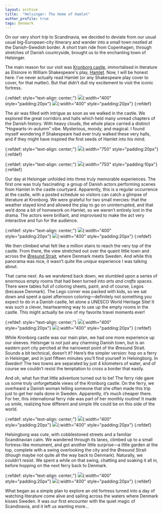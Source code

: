 ```yaml
---
layout: archive
title:  "Helsingør: The Home of Hamlet"
author_profile: true
tags: Denmark
---
```


On our very short trip to Scandinavia, we decided to deviate from our usual usual big-European-city itinerary and wander into a small town nestled at the Danish–Swedish border. A short train ride from Copenhagen, through stretches of Danish countryside, brought us to the enchanting town of Helsingør. 

The main reason for our visit was [Kronborg castle](https://kronborg.dk/en), immortalised in literature as Elsinore in William Shakespeare's play, [Hamlet](https://en.wikipedia.org/wiki/Hamlet). Now, I will be honest here. I’ve never actually read Hamlet (or any Shakespeare play cover to cover, for that matter). But that didn’t dull my excitement to visit the iconic fortress.  

{:refdef: style="text-align: center;"}
![](/images/Helsingor1.jpg){:width="400" style="padding:20px"}
![](/images/Helsingor2.jpg){:width="400" style="padding:20px"}
{:refdef}

The air was filled with intrigue as soon as we walked in the castle. We explored the great corridors and halls which held many unread chapters of the Danish history. With heavy clouds, the whole place carried a distinct “Hogwarts-in-autumn” vibe. Mysterious, moody, and magical. I found myself wondering if Shakespeare had ever truly walked these very halls, and if they might have inspired the first seeds of Hamlet into his mind. 

{:refdef: style="text-align: center;"}
![](/images/Helsingor3.jpg){:width="750" style="padding:20px"}
{:refdef}

{:refdef: style="text-align: center;"}
![](/images/Helsingor4.jpg){:width="750" style="padding:10px"}
{:refdef}

Our day at Helsingør unfolded into three truly memorable experiences. The first one was truly fascinating: a group of Danish actors performing scenes from Hamlet in the castle courtyard. Apparently, this is a regular occurrence at the castle, with a posted schedule so visitors can catch a glimpse of literature at Kronborg. We were grateful for two small mercies: that the weather stayed kind and allowed the play to go on uninterrupted, and that we’d done a bit of homework on Hamlet, so we weren’t entirely lost in the drama. The actors were brilliant, and improvised to make the act very interactive and fun for the audience. 

{:refdef: style="text-align: center;"}
![](/images/Helsingor8.jpg){:width="400" style="padding:20px"}
![](/images/Helsingor9.jpg){:width="400" style="padding:20px"}
{:refdef}

We then climbed what felt like a million stairs to reach the very top of the castle. From there, the view stretched out over the quaint little town and across the [Øresund Strait](https://en.wikipedia.org/wiki/%C3%98resund), where Denmark meets Sweden. And while this panorama was nice, it wasn’t quite the *unique* experience I was talking about.

That came next. As we wandered back down, we stumbled upon a series of enormous empty rooms that had been turned into *arts and crafts* spaces. There were tables full of coloring sheets, paint, and of course, Legos (because Denmark). The Lego corner was packed with kids, so we sat down and spent a quiet afternoon coloring—definitely not something you expect to do in a Danish castle, let alone a UNESCO World Heritage Site! It was such a clever, heartwarming way to use up the empty rooms in the castle. This might actually be one of my favorite travel moments ever!

{:refdef: style="text-align: center;"}
![](/images/Helsingor10.jpg){:width="400" style="padding:20px"}
![](/images/Helsingor11.jpg){:width="400" style="padding:20px"}
{:refdef}

While Kronborg castle was our main plan, we had one more experience up our sleeves. Helsingør is not just any charming Danish town, but is an eastern port city perched at the narrowest point of the Øresund Strait. Sounds a bit technical, doesn’t it? Here’s the simpler version: hop on a ferry in Helsingør, and in just fifteen minutes you’ll find yourself in Helsingborg. In *Sweden*! The two towns are separated by just 4 kilometers of water, and of course we couldn’t resist the temptation to cross a border that easily.


And oh, what fun that little adventure turned out to be! The ferry ride gave us some truly unforgettable views of the Kronborg castle. On the ferry, we overheard a Danish woman telling someone that she often made this trip just to get her nails done in Sweden. Apparently, it’s much cheaper there. For her, this international ferry ride was part of her monthly routine! It made us smile, realizing how different and simple life could be on this side of the world. 

{:refdef: style="text-align: center;"}
![](/images/Helsingor12.jpg){:width="400" style="padding:20px"}
![](/images/Helsingor7.jpg){:width="400" style="padding:20px"}
{:refdef}

Helsingborg was cute, with cobblestoned streets and a familiar Scandinavian calm. We wandered through its lanes, climbed up to a small fortress-like monument, and got another little surprise—a little garden at the top, complete with a swing overlooking the city and the Øresund Strait (though maybe not quite all the way back to Denmark). Naturally, we couldn’t resist. We spent a while on that swing, chatting and soaking it all in, before hopping on the next ferry back to Denmark.

{:refdef: style="text-align: center;"}
![](/images/Helsingor5.jpg){:width="400" style="padding:20px"}
![](/images/Helsingor6.jpg){:width="400" style="padding:20px"}
{:refdef}

What began as a simple plan to explore an old fortress turned into a day of watching literature come alive and sailing across the waters where Denmark kisses Sweden. It was our first encounter with the quiet magic of Scandinavia, and it left us wanting more...